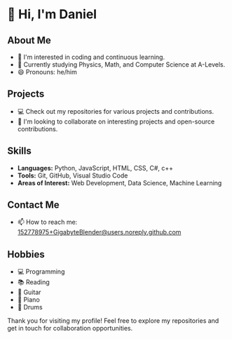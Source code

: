# 👋 Hi, I'm Daniel

## About Me
- 👀 I'm interested in coding and continuous learning.
- 🌱 Currently studying Physics, Math, and Computer Science at A-Levels.
- 😄 Pronouns: he/him

## Projects
- 💻 Check out my repositories for various projects and contributions.
- 🌟 I'm looking to collaborate on interesting projects and open-source contributions.

## Skills
- **Languages:** Python, JavaScript, HTML, CSS, C#, c++
- **Tools:** Git, GitHub, Visual Studio Code
- **Areas of Interest:** Web Development, Data Science, Machine Learning

## Contact Me
- 📫 How to reach me: [152778975+GigabyteBlender@users.noreply.github.com](152778975+GigabyteBlender@users.noreply.github.com)

## Hobbies
- 💻 Programming
- 📚 Reading
- 🎸 Guitar
- 🎹 Piano
- 🥁 Drums

Thank you for visiting my profile! Feel free to explore my repositories and get in touch for collaboration opportunities.

